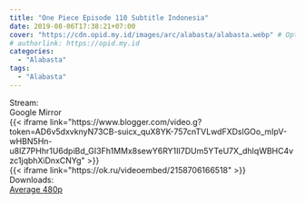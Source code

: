```yaml
---
title: "One Piece Episode 110 Subtitle Indonesia"
date: 2019-08-06T17:38:21+07:00
cover: "https://cdn.opid.my.id/images/arc/alabasta/alabasta.webp" # Optional, cover
# authorlink: https://opid.my.id
categories:
  - "Alabasta"
tags:
  - "Alabasta"
---
```

<div class="ui menu violet borderless inverted">
  <div class="header item active">
        Stream:
    </div>
  <a class="active item" data-tab="google">
    <i class="google drive icon"></i> Google
  </a>
  <a class="item nounderline" data-tab="mirror">
    <i class="odnoklassniki icon"></i> Mirror
  </a>
</div>
<div class="ui bottom attached tab segment active" style="border:0 !important;" data-tab="google">
  {{< iframe link="https://www.blogger.com/video.g?token=AD6v5dxvknyN73CB-suicx_quX8YK-757cnTVLwdFXDslGOo_mIpV-wHBN5Hn-u8lZ7PHhr1U6dpiBd_GI3Fh1MMx8sewY6RY1II7DUm5YTeU7X_dhIqWBHC4vzc1jqbhXiDnxCNYg" >}}
</div>
<div class="ui bottom attached tab segment" style="border:0 !important;" data-tab="mirror">
  {{< iframe link="https://ok.ru/videoembed/2158706166518" >}}
</div>
<div class="ui menu violet borderless inverted">
  <div class="header item active">
        Downloads:
    </div>
  <a class="item nounderline" href="https://ouo.io/miqY7U" target="_blank" rel="dofollow"><i class="google drive icon"></i>
    Average 480p</a>
</div>
